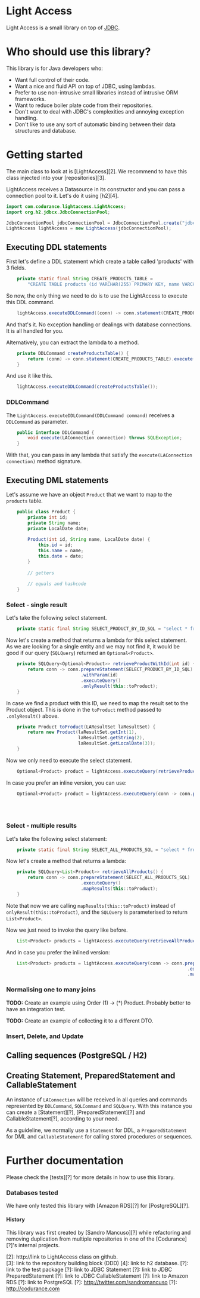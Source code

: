Light Access
============

Light Access is a small library on top of [JDBC][1].

# Who should use this library?

This library is for Java developers who:
 
* Want full control of their code.
* Want a nice and fluid API on top of JDBC, using lambdas.
* Prefer to use non-intrusive small libraries instead of intrusive ORM frameworks.
* Want to reduce boiler plate code from their repositories.
* Don't want to deal with JDBC's complexities and annoying exception handling.
* Don't like to use any sort of automatic binding between their data structures and database.

# Getting started

The main class to look at is [LightAccess][2]. We recommend to have this class injected into your [repositories][3]. 

LightAccess receives a Datasource in its constructor and you can pass a connection pool to it. Let's do it using [h2][4].  

```Java
import com.codurance.lightaccess.LightAccess;
import org.h2.jdbcx.JdbcConnectionPool;
``` 

```Java
JdbcConnectionPool jdbcConnectionPool = JdbcConnectionPool.create("jdbc:h2:mem:test;DB_CLOSE_DELAY=-1", "user", "password");
LightAccess lightAccess = new LightAccess(jdbcConnectionPool);
``` 

## Executing DDL statements

First let's define a DDL statement which create a table called 'products' with 3 fields. 

```java
    private static final String CREATE_PRODUCTS_TABLE = 
        "CREATE TABLE products (id VARCHAR(255) PRIMARY KEY, name VARCHAR(255), date TIMESTAMP)";
```

So now, the only thing we need to do is to use the LightAccess to execute this DDL command.

```java
    lightAccess.executeDDLCommand((conn) -> conn.statement(CREATE_PRODUCTS_TABLE).execute());
``` 

And that's it. No exception handling or dealings with database connections. It is all handled for you.

Alternatively, you can extract the lambda to a method. 

```java
    private DDLCommand createProductsTable() {
        return (conn) -> conn.statement(CREATE_PRODUCTS_TABLE).execute();
    }
```

And use it like this. 

```java
    lightAccess.executeDDLCommand(createProductsTable());
```

### DDLCommand

The `LightAccess.executeDDLCommand(DDLCommand command)` receives a `DDLCommand` as parameter. 

```java
    public interface DDLCommand {
        void execute(LAConnection connection) throws SQLException;
    }
```   

With that, you can pass in any lambda that satisfy the `execute(LAConnection connection)` method signature. 

## Executing DML statements

Let's assume we have an object `Product` that we want to map to the `products` table. 

```java
    public class Product {
        private int id;
        private String name;
        private LocalDate date;    
        
        Product(int id, String name, LocalDate date) {
            this.id = id;
            this.name = name;
            this.date = date;
        }
    
        // getters
        
        // equals and hashcode    
    }
```   

### Select - single result 

Let's take the following select statement.

```java
    private static final String SELECT_PRODUCT_BY_ID_SQL = "select * from products where id = ?";
```

Now let's create a method that returns a lambda for this select statement. As we are looking for a single entity and 
we may not find it, it would be good if our query (`SQLQuery`) returned an `Optional<Product>`.  

```java
    private SQLQuery<Optional<Product>> retrieveProductWithId(int id) {
        return conn -> conn.prepareStatement(SELECT_PRODUCT_BY_ID_SQL)
                            .withParam(id)
                            .executeQuery()
                            .onlyResult(this::toProduct);
    }
```

In case we find a product with this ID, we need to map the result set to the Product object. This is done in the 
`toProduct` method passed to `.onlyResult()` above.

```java
    private Product toProduct(LAResultSet laResultSet) {
        return new Product(laResultSet.getInt(1),
                           laResultSet.getString(2),
                           laResultSet.getLocalDate(3));
    }
```

Now we only need to execute the select statement. 

```java
    Optional<Product> product = lightAccess.executeQuery(retrieveProductWithId(10));
```

In case you prefer an inline version, you can use:

```java
    Optional<Product> product = lightAccess.executeQuery(conn -> conn.prepareStatement(SELECT_PRODUCT_BY_ID_SQL)
                                                                        .withParam(PRODUCT_TWO.id)
                                                                        .executeQuery()
                                                                        .onlyResult(this::toProduct));
```

### Select - multiple results 

Let's take the following select statement:

```java
    private static final String SELECT_ALL_PRODUCTS_SQL = "select * from products";
```

Now let's create a method that returns a lambda:

```java
    private SQLQuery<List<Product>> retrieveAllProducts() {
        return conn -> conn.prepareStatement(SELECT_ALL_PRODUCTS_SQL)
                            .executeQuery()
                            .mapResults(this::toProduct);
    }
```

Note that now we are calling `mapResults(this::toProduct)` instead of `onlyResult(this::toProduct)`, and the `SQLQuery` 
is parameterised to return `List<Product>`.

Now we just need to invoke the query like before. 

```java
    List<Product> products = lightAccess.executeQuery(retrieveAllProducts());
```

And in case you prefer the inlined version:

```java
    List<Product> products = lightAccess.executeQuery(conn -> conn.prepareStatement(SELECT_ALL_PRODUCTS_SQL)
                                                                    .executeQuery()
                                                                    .mapResults(this::toProduct));
```

### Normalising one to many joins

**TODO:** Create an example using Order (1) -> (*) Product. Probably better to have an integration test.

**TODO:** Create an example of collecting it to a different DTO.

### Insert, Delete, and Update   

## Calling sequences (PostgreSQL / H2)

## Creating Statement, PreparedStatement and CallableStatement

An instance of `LAConnection` will be received in all queries and commands represented by `DDLCommand`, `SQLCommand` 
and `SQLQuery`.  With this instance you can create a [Statement][?], [PreparedStatement][?] and CallableStatement[?], 
according to your need. 

As a guideline, we normally use a `Statement` for DDL, a `PreparedStatement` for DML and `CallableStatement` for calling
stored procedures or sequences. 

# Further documentation 

Please check the [tests][?] for more details in how to use this library.  

### Databases tested

We have only tested this library with [Amazon RDS][?] for [PostgreSQL][?]. 

#### History

This library was first created by [Sandro Mancuso][?] while refactoring and removing duplication from multiple 
repositories in one of the [Codurance][?]'s internal projects.

[1]: https://docs.oracle.com/javase/tutorial/jdbc/basics/
[2]: http://link to LightAccess class on github.  
[3]: link to the repository building block (DDD)
[4]: link to h2 database. 
[?]: link to the test package
[?]: link to JDBC Statement
[?]: link to JDBC PreparedStatement
[?]: link to JDBC CallableStatement
[?]: link to Amazon RDS
[?]: link to PostgreSQL
[?]: http://twitter.com/sandromancuso
[?]: http://codurance.com